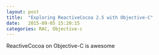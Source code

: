```yaml
---
layout: post
title:  "Exploring ReactiveCocoa 2.5 with Objective-C"
date:   2015-09-05 15:20:15
categories: RAC, Objective-c
---
```


ReactiveCocoa on Objective-C is awesome